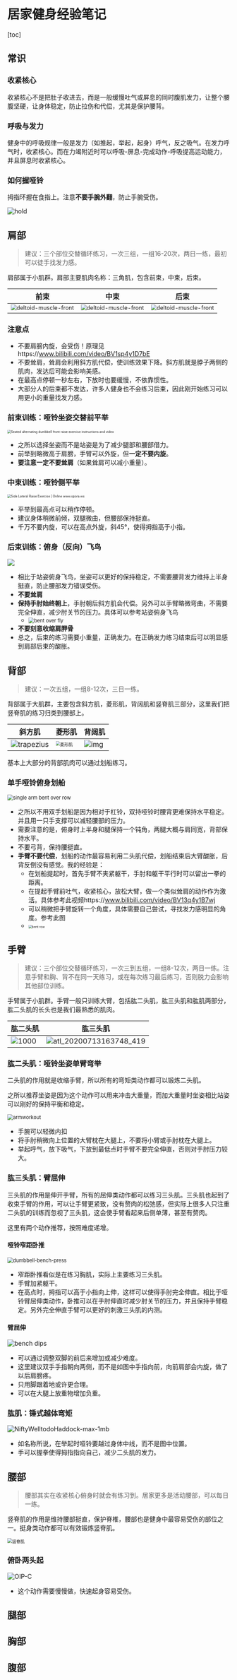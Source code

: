# 居家健身经验笔记

[toc]

## 常识

### 收紧核心

收紧核心不是把肚子收进去，而是一般缓慢吐气或屏息的同时腹肌发力，让整个腰腹坚硬，让身体稳定，防止拉伤和代偿，尤其是保护腰背。

### 呼吸与发力

健身中的呼吸规律一般是发力（如推起，举起，起身）呼气，反之吸气。在发力呼气时，收紧核心。而在力竭附近时可以呼吸-屏息-完成动作-呼吸提高运动能力，并且屏息时收紧核心。

### 如何握哑铃

拇指环握在食指上。注意**不要手腕外翻**，防止手腕受伤。

![hold](assets/hold.png)

## 肩部

> 建议：三个部位交替循环练习，一次三组，一组16-20次，两日一练，最初可以徒手找发力感。

肩部属于小肌群。肩部主要肌肉名称：三角肌，包含前束，中束，后束。

| 前束                                                         | 中束                                                         | 后束                                                         |
| ------------------------------------------------------------ | ------------------------------------------------------------ | ------------------------------------------------------------ |
| <img src="assets/deltoid-muscle-front.jpg" alt="deltoid-muscle-front" style="zoom:80%;" /> | <img src="assets/deltoid-muscle-middle.jpg" alt="deltoid-muscle-front" style="zoom:80%;" /> | <img src="assets/deltoid-muscle-back.jpg" alt="deltoid-muscle-front" style="zoom:80%;" /> |

### 注意点

- 不要肩膀内旋，会受伤！原理见https://www.bilibili.com/video/BV1sp4y1D7bE
- 不要耸肩，耸肩会利用斜方肌代偿，使训练效果下降。斜方肌就是脖子两侧的肌肉，发达后可能会影响美感。
- 在最高点停顿一秒左右，下放时也要缓慢，不依靠惯性。
- 大部分人的后束都不发达，许多人健身也不会练习后束，因此刚开始练习可以用更小的重量找发力感。

### 前束训练：哑铃坐姿交替前平举



<img src="assets/seated-alternating-dumbbell-front-raise-resized.png" alt="Seated alternating dumbbell front raise exercise instructions and video" style="zoom:50%;" />

- 之所以选择坐姿而不是站姿是为了减少腿部和腰部借力。
- 前举到略微高于肩膀，手臂可以外旋，但**一定不要内旋**。
- **要注意一定不要耸肩**（如果耸肩可以减小重量）。

### 中束训练：哑铃侧平举

<img src="assets/dumbbell-lateral-raise-resized.png" alt="Side Lateral Raise Exercise | Online www.spora.ws" style="zoom:50%;" />

- 平举到最高点可以稍作停顿。
- 建议身体稍微前倾，双腿微曲，但腰部保持挺直。
- 千万不要内旋，可以在高点外旋，斜45°，使得拇指高于小指。

### 后束训练：俯身（反向）飞鸟

![](assets/seated-bent-over-dumbbell-lateral-raise-2-0-0.jpg)

- 相比于站姿俯身飞鸟，坐姿可以更好的保持稳定，不需要腰背发力维持上半身挺直，防止腰部发力错误受伤。
- **不要耸肩**
- **保持手肘始终朝上**，手肘朝后斜方肌会代偿。另外可以手臂略微弯曲，不需要完全伸直，减少肘关节的压力。具体可以参考站姿俯身飞鸟
    - <img src="assets/bent-over-fly.gif" alt="bent over fly" style="zoom:80%;" />
- **不要刻意收缩肩胛骨**
- 总之，后束的练习需要小重量，正确发力。在正确发力练习结束后可以明显感到肩部后束的酸胀。

## 背部

> 建议：一次五组，一组8-12次，三日一练。

背部属于大肌群，主要包含斜方肌，菱形肌，背阔肌和竖脊肌三部分，这里我们把竖脊肌的练习归类到腰部上。

| 斜方肌                             | 菱形肌                                                       | 背阔肌                              |
| ---------------------------------- | ------------------------------------------------------------ | ----------------------------------- |
| ![trapezius](assets/trapezius.jpg) | <img src="assets/rhomboid.jpg" alt="菱形肌" style="zoom:60%;" /> | ![img](assets/latissimus-dorsi.jpg) |

基本上大部分的背部肌肉可以通过划船练习。

### 单手哑铃俯身划船

<img src="assets/single-arm-bent-over-row.gif" alt="single arm bent over row" style="zoom:80%;" />

- 之所以不用双手划船是因为相对于杠铃，双持哑铃时腰背更难保持水平稳定。并且用一只手支撑可以减轻腰部的压力。
- 需要注意的是，俯身时上半身和腿保持一个钝角，两腿大概与肩同宽，背部保持水平。
- 不要弓背，保持腰挺直。
- **手臂不要代偿**，划船的动作最容易利用二头肌代偿，划船结束后大臂酸胀，后背反倒没有感觉。我的经验是：
    - 在划船提起时，首先手臂不夹紧躯干，手肘和躯干平行时可以留出一拳的距离。
    - 在提起手臂前吐气，收紧核心，放松大臂，做一个类似耸肩的动作作为激活。具体参考此视频https://www.bilibili.com/video/BV13q4y1B7wj
    - 可以稍微把手臂旋转一个角度，具体需要自己尝试，寻找发力感明显的角度。参考此图
    - <img src="assets/bent-row.jpg" alt="bent row" style="zoom:50%;" />



## 手臂

> 建议：三个部位交替循环练习，一次三到五组，一组8-12次，两日一练。注意手臂和胸、背不在同一天练习，或在每次练习最后练习，否则脱力会影响其他部位训练。

手臂属于小肌群。手臂一般只训练大臂，包括肱二头肌，肱三头肌和肱肌两部分，肱二头肌的长头也是我们最熟悉的肌肉。

| 肱二头肌                  | 肱三头肌                                                     |
| ------------------------- | ------------------------------------------------------------ |
| ![1000](assets/1000.webp) | ![atl_20200713163748_419](assets/atl_20200713163748_419.jpg) |



### 肱二头肌：哑铃坐姿单臂弯举

二头肌的作用就是收缩手臂，所以所有的弯矩类动作都可以锻炼二头肌。

之所以推荐坐姿是因为这个动作可以用来冲击大重量，而加大重量时坐姿相比站姿可以刚好的保持平衡和稳定。

<img src="assets/armworkout.png" alt="armworkout" style="zoom:80%;" />

- 手腕可以轻微内扣
- 将手肘稍微向上位置的大臂枕在大腿上，不要将小臂或手肘枕在大腿上。
- 举起呼气，放下吸气，下放到最低点时手臂不要完全伸直，否则对手肘压力较大。

### 肱三头肌：臂屈伸

三头肌的作用是伸开手臂，所有的屈伸类动作都可以练习三头肌。三头肌也起到了收束手臂的作用，可以让手臂更紧致，没有赘肉的松弛感，但实际上很多人只注重二头肌的训练而忽视了三头肌，这会使手臂看起来后侧单薄，甚至有赘肉。

这里有两个动作推荐，按照难度递增。

#### 哑铃窄距卧推

<img src="assets/dumbbell-bench-press.jpg" alt="dumbbell-bench-press" style="zoom:80%;" />

- 窄距卧推看似是在练习胸肌，实际上主要练习三头肌。
- 手臂加紧躯干。
- 在高点时，拇指可以高于小指向上伸，这样可以使得手肘完全伸直。相比于哑铃臂屈伸类动作，卧推可以在手肘伸直时减少肘关节的压力，并且保持手臂稳定。另外完全伸直手臂可以更好的刺激三头肌的内测。

#### 臂屈伸

![bench dips](assets/bench-dips.jpg)

- 可以通过调整双脚的前后来增加或减少难度。
- 这里建议双手手指朝向两侧，而不是如图中手指向前，向前肩部会内旋，做了以后肩膀疼。
- 只用脚跟着地或许更合理。
- 可以在大腿上放重物增加负重。

### 肱肌：锤式越体弯矩

![NiftyWelltodoHaddock-max-1mb](assets/NiftyWelltodoHaddock-max-1mb.gif)

- 如名称所说，在举起时哑铃要越过身体中线，而不是图中位置。
- 手可以握拳使得拇指指向自己，减少二头肌的发力。

## 腰部

> 腰部其实在收紧核心俯身时就会有练习到。居家更多是活动腰部，可以每日一练。

竖脊肌的作用是维持腰部挺直，保护脊椎，腰部也是健身中最容易受伤的部位之一。挺身类动作都可以有效锻炼竖脊肌。

<img src="assets/竖脊肌.webp" alt="竖脊肌" style="zoom:67%;" />

### 俯卧两头起

![OIP-C](assets/OIP-C.jpg)

- 这个动作需要慢慢做，快速起身容易受伤。



## 腿部



## 胸部



## 腹部




